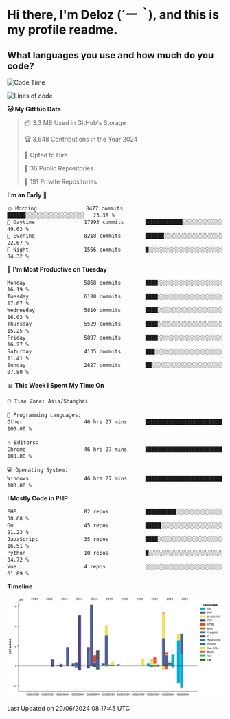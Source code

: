 # **Hi there, I'm Deloz (*´ー｀*), and this is my profile readme.**

## **What languages you use and how much do you code?**

<!--START_SECTION:waka-->
![Code Time](http://img.shields.io/badge/Code%20Time-4%2C239%20hrs%2056%20mins-blue)

![Lines of code](https://img.shields.io/badge/From%20Hello%20World%20I%27ve%20Written-41.7%20million%20lines%20of%20code-blue)

**🐱 My GitHub Data** 

> 📦 3.3 MB Used in GitHub's Storage 
 > 
> 🏆 3,648 Contributions in the Year 2024
 > 
> 💼 Opted to Hire
 > 
> 📜 36 Public Repositories 
 > 
> 🔑 191 Private Repositories 
 > 
**I'm an Early 🐤** 

```text
🌞 Morning                8477 commits        ██████░░░░░░░░░░░░░░░░░░░   23.38 % 
🌆 Daytime                17993 commits       ████████████░░░░░░░░░░░░░   49.63 % 
🌃 Evening                8218 commits        ██████░░░░░░░░░░░░░░░░░░░   22.67 % 
🌙 Night                  1566 commits        █░░░░░░░░░░░░░░░░░░░░░░░░   04.32 % 
```
📅 **I'm Most Productive on Tuesday** 

```text
Monday                   5868 commits        ████░░░░░░░░░░░░░░░░░░░░░   16.19 % 
Tuesday                  6188 commits        ████░░░░░░░░░░░░░░░░░░░░░   17.07 % 
Wednesday                5810 commits        ████░░░░░░░░░░░░░░░░░░░░░   16.03 % 
Thursday                 5529 commits        ████░░░░░░░░░░░░░░░░░░░░░   15.25 % 
Friday                   5897 commits        ████░░░░░░░░░░░░░░░░░░░░░   16.27 % 
Saturday                 4135 commits        ███░░░░░░░░░░░░░░░░░░░░░░   11.41 % 
Sunday                   2827 commits        ██░░░░░░░░░░░░░░░░░░░░░░░   07.80 % 
```


📊 **This Week I Spent My Time On** 

```text
🕑︎ Time Zone: Asia/Shanghai

💬 Programming Languages: 
Other                    46 hrs 27 mins      █████████████████████████   100.00 % 

🔥 Editors: 
Chrome                   46 hrs 27 mins      █████████████████████████   100.00 % 

💻 Operating System: 
Windows                  46 hrs 27 mins      █████████████████████████   100.00 % 
```

**I Mostly Code in PHP** 

```text
PHP                      82 repos            ██████████░░░░░░░░░░░░░░░   38.68 % 
Go                       45 repos            █████░░░░░░░░░░░░░░░░░░░░   21.23 % 
JavaScript               35 repos            ████░░░░░░░░░░░░░░░░░░░░░   16.51 % 
Python                   10 repos            █░░░░░░░░░░░░░░░░░░░░░░░░   04.72 % 
Vue                      4 repos             ░░░░░░░░░░░░░░░░░░░░░░░░░   01.89 % 
```



**Timeline**

![Lines of Code chart](https://raw.githubusercontent.com/deloz/deloz/main/assets/bar_graph.png)


 Last Updated on 20/06/2024 08:17:45 UTC
<!--END_SECTION:waka-->
